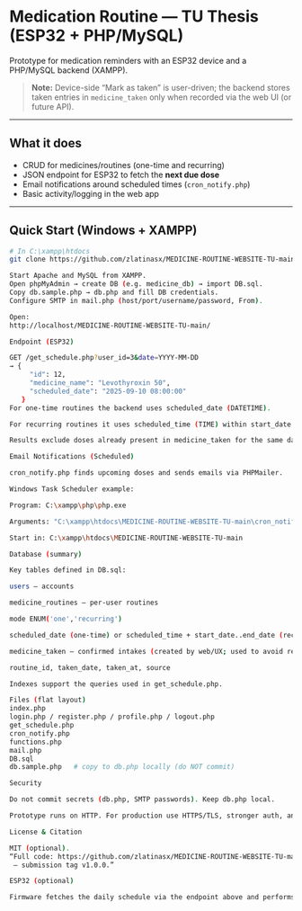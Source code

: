# Medication Routine — TU Thesis (ESP32 + PHP/MySQL)

Prototype for medication reminders with an ESP32 device and a PHP/MySQL backend (XAMPP).
> **Note:** Device-side “Mark as taken” is user-driven; the backend stores taken entries in `medicine_taken` only when recorded via the web UI (or future API).

---

## What it does
- CRUD for medicines/routines (one-time and recurring)
- JSON endpoint for ESP32 to fetch the **next due dose**
- Email notifications around scheduled times (`cron_notify.php`)
- Basic activity/logging in the web app

---

## Quick Start (Windows + XAMPP)

```bash
# In C:\xampp\htdocs
git clone https://github.com/zlatinasx/MEDICINE-ROUTINE-WEBSITE-TU-main.git

Start Apache and MySQL from XAMPP.
Open phpMyAdmin → create DB (e.g. medicine_db) → import DB.sql.
Copy db.sample.php → db.php and fill DB credentials.
Configure SMTP in mail.php (host/port/username/password, From).

Open:
http://localhost/MEDICINE-ROUTINE-WEBSITE-TU-main/

Endpoint (ESP32)

GET /get_schedule.php?user_id=3&date=YYYY-MM-DD
→ {
     "id": 12,
     "medicine_name": "Levothyroxin 50",
     "scheduled_date": "2025-09-10 08:00:00"
   }
For one-time routines the backend uses scheduled_date (DATETIME).

For recurring routines it uses scheduled_time (TIME) within start_date..end_date.

Results exclude doses already present in medicine_taken for the same day/time.

Email Notifications (Scheduled)

cron_notify.php finds upcoming doses and sends emails via PHPMailer.

Windows Task Scheduler example:

Program: C:\xampp\php\php.exe

Arguments: "C:\xampp\htdocs\MEDICINE-ROUTINE-WEBSITE-TU-main\cron_notify.php"

Start in: C:\xampp\htdocs\MEDICINE-ROUTINE-WEBSITE-TU-main

Database (summary)

Key tables defined in DB.sql:

users — accounts

medicine_routines — per-user routines

mode ENUM('one','recurring')

scheduled_date (one-time) or scheduled_time + start_date..end_date (recurring)

medicine_taken — confirmed intakes (created by web/UX; used to avoid repeats)

routine_id, taken_date, taken_at, source

Indexes support the queries used in get_schedule.php.

Files (flat layout)
index.php
login.php / register.php / profile.php / logout.php
get_schedule.php
cron_notify.php
functions.php
mail.php
DB.sql
db.sample.php   # copy to db.php locally (do NOT commit)

Security

Do not commit secrets (db.php, SMTP passwords). Keep db.php local.

Prototype runs on HTTP. For production use HTTPS/TLS, stronger auth, and rate limiting.

License & Citation

MIT (optional).
“Full code: https://github.com/zlatinasx/MEDICINE-ROUTINE-WEBSITE-TU-main
 — submission tag v1.0.0.”

ESP32 (optional)

Firmware fetches the daily schedule via the endpoint above and performs a 3-phase reminder (green LED → buzzer → red LED). Button press acknowledges locally on the device.
